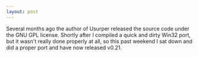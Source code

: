 ```yaml
---
layout: post
---
```


Several months ago the author of Usurper released the source code under the GNU GPL license. Shortly after I compiled a quick and dirty Win32 port, but it wasn't really done properly at all, so this past weekend I sat down and did a proper port and have now released v0.21.